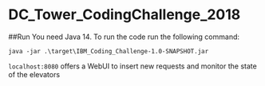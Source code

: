 # DC_Tower_CodingChallenge_2018
##Run
You need Java 14.
To run the code run the following command:

```java -jar .\target\IBM_Coding_Challenge-1.0-SNAPSHOT.jar```

```localhost:8080``` offers a WebUI to insert new requests and monitor the state of the elevators
